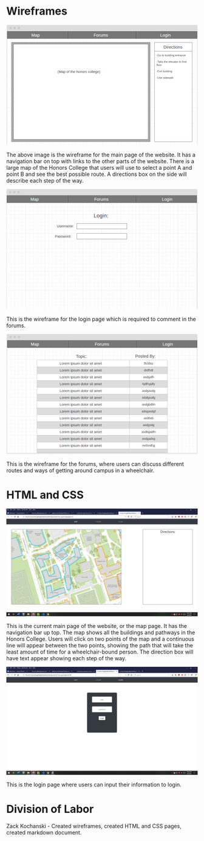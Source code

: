 # Wireframes

![map page wireframe](../images/mapwireframe.png)

The above image is the wireframe for the main page of the website. It has a navigation bar on top with links to the other parts of the website. There is a large map of the Honors College that users will use to select a point A and point B and see the best possible route. A directions box on the side will describe each step of the way.

![login page wireframe](../images/loginwireframe.png)

This is the wireframe for the login page which is required to comment in the forums. 

![forum page wireframe](../images/forumwireframe.png)

This is the wireframe for the forums, where users can discuss different routes and ways of getting around campus in a wheelchair. 

# HTML and CSS

![map page](../images/mappageimg.png)

This is the current main page of the website, or the map page. It has the navigation bar up top. The map shows all the buildings and pathways in the Honors College. Users will click on two points of the map and a continuous line will appear between the two points, showing the path that will take the least amount of time for a wheelchair-bound person. The direction box will have text appear showing each step of the way.

![login page](../images/loginimg.png)

This is the login page where users can input their information to login. 

# Division of Labor

Zack Kochanski - Created wireframes, created HTML and CSS pages, created markdown document. 